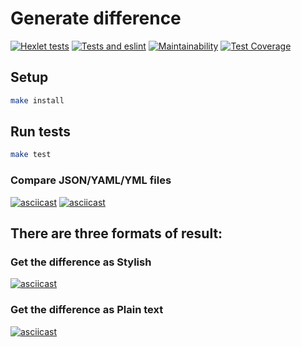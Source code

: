 # Generate difference

[![Hexlet tests](https://github.com/sunn-shinne/frontend-project-lvl2/workflows/hexlet-check/badge.svg)](https://github.com/sunn-shinne/frontend-project-lvl2/actions)
[![Tests and eslint](https://github.com/sunn-shinne/frontend-project-lvl2/workflows/test-and-lint/badge.svg)](https://github.com/sunn-shinne/frontend-project-lvl2/actions)
[![Maintainability](https://api.codeclimate.com/v1/badges/a99a88d28ad37a79dbf6/maintainability)](https://github.com/sunn-shinne/frontend-project-lvl2/actions)
[![Test Coverage](https://api.codeclimate.com/v1/badges/053023b8d04fc0c473be/test_coverage)](https://codeclimate.com/github/sunn-shinne/frontend-project-lvl2/actions)

## Setup
```sh
make install
```

## Run tests
```sh
make test
```

### Compare JSON/YAML/YML files 
[![asciicast](https://asciinema.org/a/ndqu6cuxUWXGfNThyDgwajob3.svg)](https://asciinema.org/a/ndqu6cuxUWXGfNThyDgwajob3)
[![asciicast](https://asciinema.org/a/YonQqPNms8JnDabJR15DPaiiK.svg)](https://asciinema.org/a/YonQqPNms8JnDabJR15DPaiiK)


## There are three formats of result: 

### Get the difference as Stylish
[![asciicast](https://asciinema.org/a/yCL0RwODUUbYis85aV1WOpENb.svg)](https://asciinema.org/a/yCL0RwODUUbYis85aV1WOpENb)

### Get the difference as Plain text
[![asciicast](https://asciinema.org/a/CtXYru3iz1QyYMMXyDkmBf49Z.svg)](https://asciinema.org/a/CtXYru3iz1QyYMMXyDkmBf49Z)
